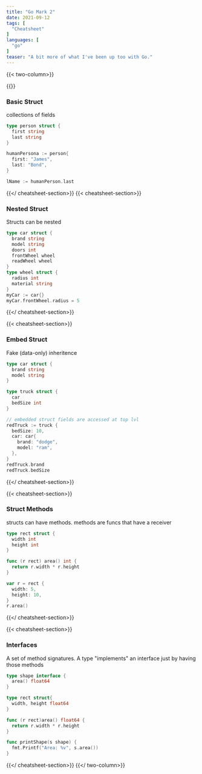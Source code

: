 ```yaml
---
title: "Go Mark 2"
date: 2021-09-12
tags: [
  "Cheatsheet"
]
languages: [
  "go"
]
teaser: "A bit more of what I've been up too with Go."
---
```


{{< two-column>}}

{{<cheatsheet-section>}}
### Basic Struct 

collections of fields

```go
type person struct {
  first string
  last string
}
```

```go
humanPersona := person{
  first: "James",
  last: "Bond",
}

lName := humanPerson.last
```
{{</ cheatsheet-section>}}
{{< cheatsheet-section>}}
### Nested Struct

Structs can be nested

```go
type car struct {
  brand string
  model string
  doors int
  frontWheel wheel
  readWheel wheel
}
type wheel struct {
  radius int
  material string
}
myCar := car{}
myCar.frontWheel.radius = 5
```

{{</ cheatsheet-section>}}

{{< cheatsheet-section>}}
### Embed Struct

Fake (data-only) inheritence 
```go
type car struct {
  brand string
  model string
}

type truck struct {
  car
  bedSize int
}

// embedded struct fields are accessed at top lvl
redTruck := truck {
  bedSize: 10,
  car: car{
    brand: "dodge",
    model: "ram",
  },
}
redTruck.brand
redTruck.bedSize
```

{{</ cheatsheet-section>}}

{{< cheatsheet-section>}}
### Struct Methods

structs can have methods. methods are funcs that have a receiver
```go
type rect struct {
  width int
  height int
}

func (r rect) area() int {
  return r.width * r.height
}

var r = rect {
  width: 5,
  height: 10,
}
r.area()

```
{{</ cheatsheet-section>}}

{{< cheatsheet-section>}}
### Interfaces

A set of method signatures. A type "implements" an interface just by having those methods
```go
type shape interface {
  area() float64
}

type rect struct{
  width, height float64
}

func (r rect)area() float64 {
  return r.width * r.height
}

func printShape(s shape) {
  fmt.Printf("Area: %v", s.area())
}
```
{{</ cheatsheet-section>}}
{{</ two-column>}}
